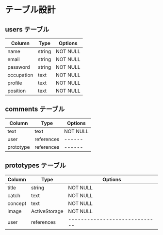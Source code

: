 # テーブル設計

## users テーブル

| Column   | Type   | Options     |
| -------- | ------ | ----------- |
| name     | string | NOT NULL    |
| email    | string | NOT NULL    |
| password | string | NOT NULL    |
| occupation| text   | NOT NULL   |
| profile  | text   | NOT NULL    |
|position  |text    |  NOT NULL   |

## comments テーブル

| Column | Type   | Options     |
| ------ | ------ | ----------- |
| text   | text   |  NOT NULL   |
| user   | references|   ------ |
|prototype|references|   ------ |

## prototypes テーブル

| Column | Type       | Options                        |
| ------ | ---------- | ------------------------------ |
| title  | string     | NOT NULL                       |
| catch  | text       | NOT NULL                       |
|concept | text       | NOT NULL                       |
|image   |ActiveStorage|    NOT NULL                   |
|user    | references | -----------------------------  |


